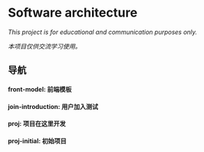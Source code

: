 # Software architecture

*This project is for educational and communication purposes only.*

*本项目仅供交流学习使用。*

## 导航

#### front-model: 前端模板

#### join-introduction: 用户加入测试

#### proj: 项目在这里开发

#### proj-initial: 初始项目

